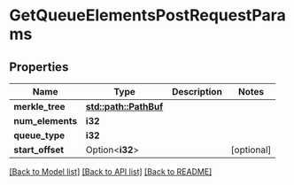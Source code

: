 # GetQueueElementsPostRequestParams

## Properties

Name | Type | Description | Notes
------------ | ------------- | ------------- | -------------
**merkle_tree** | [**std::path::PathBuf**](std::path::PathBuf.md) |  | 
**num_elements** | **i32** |  | 
**queue_type** | **i32** |  | 
**start_offset** | Option<**i32**> |  | [optional]

[[Back to Model list]](../README.md#documentation-for-models) [[Back to API list]](../README.md#documentation-for-api-endpoints) [[Back to README]](../README.md)


